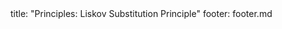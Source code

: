 <frontmatter>
title: "Principles: Liskov Substitution Principle"
footer: footer.md
</frontmatter>

<include src="navbar.md" boilerplate />

<include src="unit-inPage-asFlat.md" boilerplate />